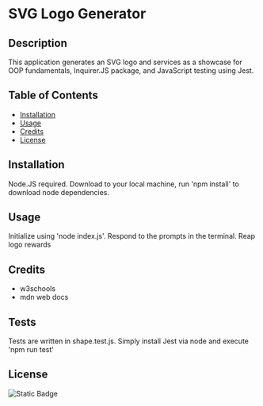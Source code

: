 # SVG Logo Generator

## Description

This application generates an SVG logo and services as a showcase for OOP fundamentals, Inquirer.JS package, and JavaScript testing using Jest.

## Table of Contents

- [Installation](#installation)
- [Usage](#usage)
- [Credits](#credits)
- [License](#license)

## Installation

Node.JS required. Download to your local machine, run 'npm install' to download node dependencies.

## Usage

Initialize using 'node index.js'. Respond to the prompts in the terminal. Reap logo rewards

## Credits

- w3schools
- mdn web docs

## Tests

Tests are written in shape.test.js. Simply install Jest via node and execute 'npm run test'

## License

<img alt="Static Badge" src="https://img.shields.io/badge/MIT%20License-1350c22">
